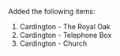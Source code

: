 Added the following items:

1. Cardington - The Royal Oak
2. Cardington - Telephone Box
3. Cardington - Church
